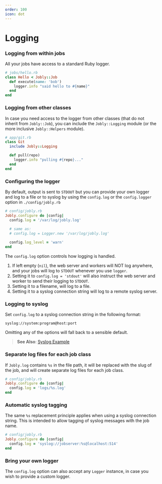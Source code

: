 ```yaml
---
order: 100
icon: dot
---
```


# Logging

### Logging from within jobs

All your jobs have access to a standard Ruby logger.

```ruby
# jobs/hello.rb
class Hello < Jobly::Job
  def execute(name: 'bob')
    logger.info "said hello to #{name}"
  end
end
```


### Logging from other classes

In case you need access to the logger from other classes (that do not
inherit from `Jobly::Job`), you can include the `Jobly::Logging` module
(or the more inclusive `Jobly::Helpers` module).

```ruby
# app/git.rb
class Git
  include Jobly::Logging

  def pull(repo)
    logger.info "pulling #{repo}..."
  end
end
```


### Configuring the logger

By default, output is sent to `STDOUT` but you can provide your own logger
and log to a file or to syslog by using the `config.log` or the
`config.logger` option in `./config/jobly.rb`

```ruby
# config/jobly.rb
Jobly.configure do |config|
  config.log = '/var/log/jobly.log'
  
  # same as:
  # config.log = Logger.new '/var/log/jobly.log'

  config.log_level = 'warn'
end
```


The `config.log` option controls how logging is handled.

1. If left empty \(`nil`\), the web server and workers will NOT log anywhere,
   and your jobs will log to `STDOUT` whenever you use `logger`.
2. Setting it to `config.log = 'stdout'` will also instruct the web server
   and worker to send their logging to `STDOUT`.
3. Setting it to a filename, will log to a file.
4. Setting it to a syslog connection string will log to a remote syslog server. 

### Logging to syslog

Set `config.log` to a syslog connection string in the following format:

`syslog://system:program@host:port`

Omitting any of the options will fall back to a sensible default.

> <i class='fa fa-arrow-right'></i> **See Also**:
> [Syslog Example](/examples/syslog-example.md)

### Separate log files for each job class

If  `Jobly.log` contains `%s` in the file path, it will be replaced with the
slug of the job, and will create separate log files for each job class.

```ruby
# config/jobly.rb
Jobly.configure do |config|
  config.log = 'logs/%s.log'
end
```


### Automatic syslog tagging

The same `%s` replacement principle applies when using a syslog connection
string. This is intended to allow tagging of syslog messages with the job
name.

```ruby
# config/jobly.rb
Jobly.configure do |config|
  config.log = 'syslog://jobserver:%s@localhost:514'
end
```

### Bring your own logger

The `config.log` option can also accept any `Logger` instance, in case you
wish to provide a custom logger.

